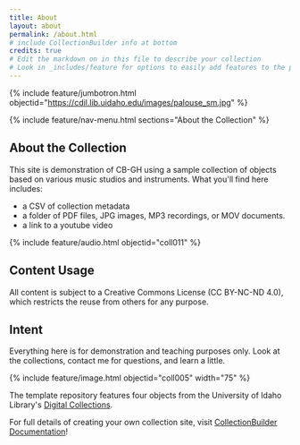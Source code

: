 ```yaml
---
title: About
layout: about
permalink: /about.html
# include CollectionBuilder info at bottom
credits: true
# Edit the markdown on in this file to describe your collection
# Look in _includes/feature for options to easily add features to the page
---
```


{% include feature/jumbotron.html objectid="https://cdil.lib.uidaho.edu/images/palouse_sm.jpg" %}

{% include feature/nav-menu.html sections="About the Collection" %}

## About the Collection

This site is demonstration of CB-GH using a sample collection of objects based on various music studios and instruments. What you'll find here includes: 

- a CSV of collection metadata
- a folder of PDF files, JPG images, MP3 recordings, or MOV documents.
- a link to a youtube video

{% include feature/audio.html objectid="coll011" %}

## Content Usage

All content is subject to a Creative Commons License (CC BY-NC-ND 4.0), which restricts the reuse from others for any purpose.

## Intent

Everything here is for demonstration and teaching purposes only. Look at the collections, contact me for questions, and learn a little.

{% include feature/image.html objectid="coll005" width="75" %}

The template repository features four objects from the University of Idaho Library's [Digital Collections](https://www.lib.uidaho.edu/digital). 

For full details of creating your own collection site, visit [CollectionBuilder Documentation](https://collectionbuilder.github.io/cb-docs/)!

